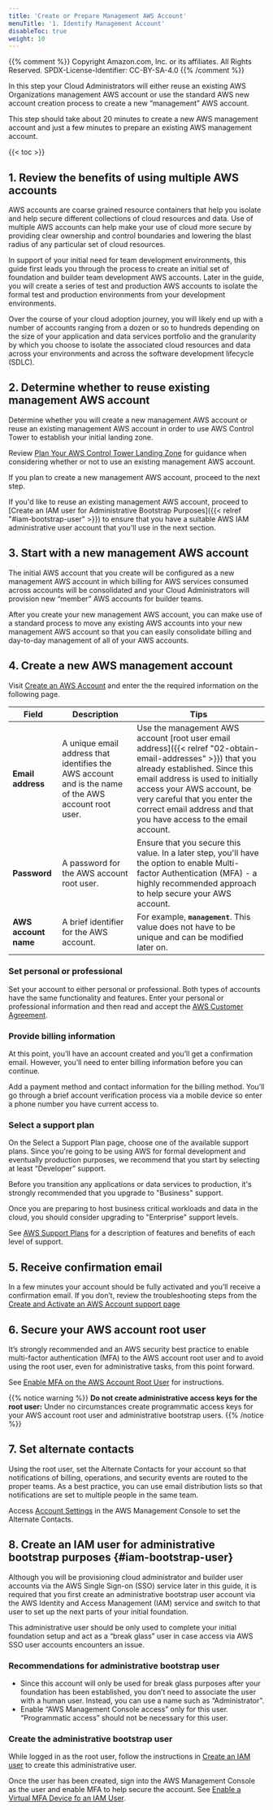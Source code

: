 ```yaml
---
title: 'Create or Prepare Management AWS Account'
menuTitle: '1. Identify Management Account'
disableToc: true
weight: 10
---
```


{{% comment %}}
Copyright Amazon.com, Inc. or its affiliates. All Rights Reserved.
SPDX-License-Identifier: CC-BY-SA-4.0
{{% /comment %}}

In this step your Cloud Administrators will either reuse an existing AWS Organizations management AWS account or use the standard AWS new account creation process to create a new “management” AWS account.

This step should take about 20 minutes to create a new AWS management account and just a few minutes to prepare an existing AWS management account.

{{< toc >}}

## 1. Review the benefits of using multiple AWS accounts

AWS accounts are coarse grained resource containers that help you isolate and help secure different collections of cloud resources and data. Use of multiple AWS accounts can help make your use of cloud more secure by providing clear ownership and control boundaries and lowering the blast radius of any particular set of cloud resources. 

In support of your initial need for team development environments, this guide first leads you through the process to create an initial set of foundation and builder team development AWS accounts.  Later in the guide, you will create a series of test and production AWS accounts to isolate the formal test and production environments from your development environments.

Over the course of your cloud adoption journey, you will likely end up with a number of accounts ranging from a dozen or so to hundreds depending on the size of your application and data services portfolio and the granularity by which you choose to isolate the associated cloud resources and data across your environments and across the software development lifecycle (SDLC).

## 2. Determine whether to reuse existing management AWS account

Determine whether you will create a new management AWS account or reuse an existing management AWS account in order to use AWS Control Tower to establish your initial landing zone.

Review [Plan Your AWS Control Tower Landing Zone](https://docs.aws.amazon.com/controltower/latest/userguide/planning-your-deployment.html) for guidance when considering whether or not to use an existing management AWS account.

If you plan to create a new management AWS account, proceed to the next step.

If you'd like to reuse an existing management AWS account, proceed to [Create an IAM user for Administrative Bootstrap Purposes]({{< relref "#iam-bootstrap-user" >}}) to ensure that you have a suitable AWS IAM administrative user account that you'll use in the next section.

## 3. Start with a new management AWS account

The initial AWS account that you create will be configured as a new management AWS account in which billing for AWS services consumed across accounts will be consolidated and your Cloud Administrators will provision new “member” AWS accounts for builder teams.

After you create your new management AWS account, you can make use of a standard process to move any existing AWS accounts into your new management AWS account so that you can easily consolidate billing and day-to-day management of all of your AWS accounts.

## 4. Create a new AWS management account

Visit [Create an AWS Account](https://portal.aws.amazon.com/billing/signup#/start) and enter the the required information on the following page.

|Field|Description|Tips|
|-----|------------|---|
|**Email address**|A unique email address that identifies the AWS account and is the name of the AWS account root user.|Use the management AWS account [root user email address]({{< relref "02-obtain-email-addresses" >}}) that you already established. Since this email address is used to initially access your AWS account, be very careful that you enter the correct email address and that you have access to the email account.|
|**Password**|A password for the AWS account root user.|Ensure that you secure this value. In a later step, you'll have the option to enable Multi-factor Authentication (MFA) - a highly recommended approach to help secure your AWS account.|
|**AWS account name**|A brief identifier for the AWS account.|For example, **`management`**. This value does not have to be unique and can be modified later on.|

### Set personal or professional

Set your account to either personal or professional.  Both types of accounts have the same functionality and features.  Enter your personal or professional information and then read and accept the [AWS Customer Agreement](https://aws.amazon.com/agreement/).

### Provide billing information

At this point, you’ll have an account created and you’ll get a confirmation email.  However, you’ll need to enter billing information before you can continue.

Add a payment method and contact information for the billing method.  You’ll go through a brief account verification process via a mobile device so enter a phone number you have current access to.

### Select a support plan

On the Select a Support Plan page, choose one of the available support plans.  Since you're going to be using AWS for formal development and eventually production purposes, we recommend that you start by selecting at least “Developer” support. 

Before you transition any applications or data services to production, it's strongly recommended that you upgrade to "Business" support.  

Once you are preparing to host business critical workloads and data in the cloud, you should consider upgrading to "Enterprise" support levels. 

See [AWS Support Plans](https://aws.amazon.com/premiumsupport/plans/) for a description of features and benefits of each level of support.

## 5. Receive confirmation email

In a few minutes your account should be fully activated and you’ll receive a confirmation email.  If you don’t, review the troubleshooting steps from the [Create and Activate an AWS Account support page](https://aws.amazon.com/premiumsupport/knowledge-center/create-and-activate-aws-account/)

## 6. Secure your AWS account root user

It’s strongly recommended and an AWS security best practice to enable multi-factor authentication (MFA) to the AWS account root user and to avoid using the root user, even for administrative tasks, from this point forward.

See [Enable MFA on the AWS Account Root User](https://docs.aws.amazon.com/IAM/latest/UserGuide/id_root-user.html#id_root-user_manage_mfa) for instructions.

{{% notice warning %}}
**Do not create administrative access keys for the root user:** Under no circumstances create programmatic access keys for your AWS account root user and administrative bootstrap users.
{{% /notice %}}

## 7. Set alternate contacts

Using the root user, set the Alternate Contacts for your account so that notifications of billing, operations, and security events are routed to the proper teams.  As a best practice, you can use email distribution lists so that notifications are set to multiple people in the same team.

Access [Account  Settings](https://console.aws.amazon.com/billing/home?#/account) in the AWS Management Console to set the Alternate Contacts.

## 8. Create an IAM user for administrative bootstrap purposes {#iam-bootstrap-user}

Although you will be provisioning cloud administrator and builder user accounts via the AWS Single Sign-on (SSO) service later in this guide, it is required that you first create an administrative bootstrap user account via the AWS Identity and Access Management (IAM) service and switch to that user to set up the next parts of your initial foundation.

This administrative user should be only used to complete your initial foundation setup and act as a “break glass” user in case access via AWS SSO user accounts encounters an issue.

### Recommendations for administrative bootstrap user

* Since this account will only be used for break glass purposes after your foundation has been established, you don’t need to associate the user with a human user. Instead, you can use a name such as “Administrator”.
* Enable “AWS Management Console access” only for this user. “Programmatic access” should not be necessary for this user.

### Create the administrative bootstrap user

While logged in as the root user, follow the instructions in [Create an IAM user](https://docs.aws.amazon.com/controltower/latest/userguide/setting-up.html#setting-up-iam) to create this administrative user.

Once the user has been created, sign into the AWS Management Console as the user and enable MFA to help secure the account. See [Enable a Virtual MFA Device fo an IAM User](https://docs.aws.amazon.com/IAM/latest/UserGuide/id_credentials_mfa_enable_virtual.html#enable-virt-mfa-for-iam-user).
